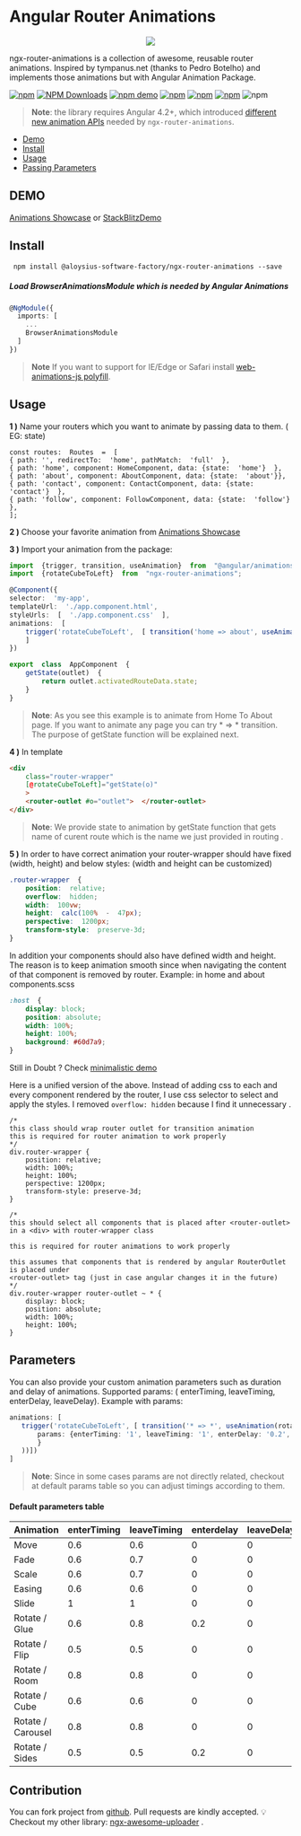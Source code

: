 
# Angular Router Animations

<p align="center">
 <img  src="https://d2eip9sf3oo6c2.cloudfront.net/tags/images/000/000/962/square_256/angularcli.png">
 <p>

ngx-router-animations is a collection of awesome, reusable router animations. Inspired by tympanus.net (thanks to Pedro Botelho)  and implements those animations but with Angular Animation Package.

[![npm](https://img.shields.io/npm/l/ngx-router-animations.svg)]() [![NPM Downloads](https://img.shields.io/npm/dt/ngx-router-animations.svg)](https://www.npmjs.com/package/ngx-router-animations) [![npm demo](https://img.shields.io/badge/demo-online-ed1c46.svg)](https://stackblitz.com/edit/ngx-router-animations?file=src%2Fapp%2Fsimple-demo%2Fsimple-demo.component.ts) [![npm](https://img.shields.io/twitter/follow/vugar005.svg?label=Follow)](https://twitter.com/vugar005) [![npm](https://img.shields.io/github/issues/vugar005/ngx-router-animations.svg)](https://github.com/vugar005/ngx-router-animations) [![npm](https://img.shields.io/github/last-commit/vugar005/ngx-router-animations.svg)](https://github.com/vugar005/ngx-router-animations) ![npm](https://img.shields.io/readthedocs/ngx-router-animations.svg)


> **Note**: the library requires Angular 4.2+, which introduced [different new animation APIs](https://www.yearofmoo.com/2017/06/new-wave-of-animation-features.html) needed by `ngx-router-animations`.
* [Demo](#demo)
* [Install](#install)
* [Usage](#usage)
* [Passing Parameters](#parameters)



## DEMO
[Animations Showcase](https://ngx-router-animations.stackblitz.io/) or
[StackBlitzDemo](https://stackblitz.com/edit/ngx-router-animations-example?file=src%2Fapp%2Fapp.component.ts)
## Install
     npm install @aloysius-software-factory/ngx-router-animations --save

#####  Load  BrowserAnimationsModule which is needed by Angular Animations
```typescript
@NgModule({
  imports: [
    ...
    BrowserAnimationsModule
  ]
})
```
> **Note** If you want to support for IE/Edge or Safari install [web-animations-js polyfill](https://github.com/web-animations/web-animations-js).
>
##  Usage
**1 )**  Name your routers which you want to animate by passing data to them. ( EG: state)
```
const routes:  Routes  =  [
{ path: '', redirectTo:  'home', pathMatch:  'full'  },
{ path: 'home', component: HomeComponent, data: {state:  'home'}  },
{ path: 'about', component: AboutComponent, data: {state:  'about'}},
{ path: 'contact', component: ContactComponent, data: {state:  'contact'}  },
{ path: 'follow', component: FollowComponent, data: {state:  'follow'}  },
];
```
**2 )** Choose your favorite animation from [Animations Showcase](https://ngx-router-animations.stackblitz.io/)

**3 )** Import your animation from the package:
```typescript
import  {trigger, transition, useAnimation}  from  "@angular/animations";
import  {rotateCubeToLeft}  from  "ngx-router-animations";

@Component({
selector:  'my-app',
templateUrl:  './app.component.html',
styleUrls:  [  './app.component.css'  ],
animations:  [
	trigger('rotateCubeToLeft',  [ transition('home => about', useAnimation(rotateCubeToLeft))])
	]
})

export  class  AppComponent  {
	getState(outlet)  {
		return outlet.activatedRouteData.state;
	}
}
 ```
 >**Note**:  As you see this example is to animate from Home To About page. If you want to animate any page you can try * => * transition. The purpose of getState function will be explained next.
 >
**4 )** In template

```html
<div
	class="router-wrapper"
	[@rotateCubeToLeft]="getState(o)"
	>
	<router-outlet #o="outlet">  </router-outlet>
</div>
 ```
 >**Note**: We provide state to animation by getState function that gets name of curent route which is the name we just provided in routing .
 >
**5 )**  In order to have correct animation your router-wrapper should have fixed (width, height) and below styles: (width and height can be customized)
``` css
.router-wrapper  {
	position:  relative;
	overflow:  hidden;
	width:  100vw;
	height:  calc(100%  -  47px);
	perspective:  1200px;
	transform-style:  preserve-3d;
}
```
In addition your components should also have defined width and height. The reason is to keep animation smooth since when navigating the content of that component is removed by router.  Example:  in home and about components.scss
```css
:host  {
	display: block;
	position: absolute;
	width: 100%;
	height: 100%;
	background: #60d7a9;
}
```
Still in Doubt ? Check [minimalistic demo ](https://stackblitz.com/edit/ngx-router-animations-example?file=src%2Fapp%2Fapp.component.ts)

Here is a unified version of the above. Instead of adding css to each and every component rendered by the router, I use css selector to select and apply the styles. I removed `overflow: hidden` because I find it unnecessary . 
```
/* 
this class should wrap router outlet for transition animation 
this is required for router animation to work properly
*/
div.router-wrapper {
    position: relative;
    width: 100%;
    height: 100%;
    perspective: 1200px;
    transform-style: preserve-3d;
}

/* 
this should select all components that is placed after <router-outlet> 
in a <div> with router-wrapper class

this is required for router animations to work properly

this assumes that components that is rendered by angular RouterOutlet is placed under 
<router-outlet> tag (just in case angular changes it in the future)
*/
div.router-wrapper router-outlet ~ * {
    display: block;
    position: absolute;
    width: 100%;
    height: 100%;
}
```

## Parameters
 You can also provide your custom animation parameters such as duration and delay of animations.  Supported params: ( enterTiming, leaveTiming, enterDelay, leaveDelay).
 Example with params:
 ``` typescript
 animations: [
	trigger('rotateCubeToLeft', [ transition('* => *', useAnimation(rotateCubeToLeft,{
		params: {enterTiming: '1', leaveTiming: '1', enterDelay: '0.2', leaveDelay: '0.2'}
		}
	))])
]
```

>**Note**: Since in some cases params are not directly related,  checkout at default params table so you can adjust timings according to them.
>

#### Default parameters table

| **Animation**  | **enterTiming**                                                                                                                                               | **leaveTiming**  |**enterdelay**  |**leaveDelay**
|-------|-------|-------|-------|-------|
| Move  | 0.6  | 0.6 | 0 | 0
| Fade  | 0.6  | 0.7 | 0 | 0
| Scale  | 0.6  | 0.7 | 0 | 0
| Easing  | 0.6  | 0.6 | 0 | 0
| Slide  | 1  | 1 | 0 | 0
| Rotate / Glue | 0.6  | 0.8 | 0.2 | 0
| Rotate / Flip | 0.5  | 0.5 | 0 | 0
| Rotate / Room | 0.8  | 0.8 | 0 | 0
| Rotate / Cube | 0.6  | 0.6 | 0 | 0
| Rotate / Carousel | 0.8  | 0.8 | 0 | 0
| Rotate / Sides | 0.5  | 0.5 | 0.2 | 0

## Contribution

 You can fork project from [github](https://github.com/vugar005/ngx-router-animations).  Pull requests are kindly accepted.
💡 Checkout my other library: [ngx-awesome-uploader](https://www.npmjs.com/package/ngx-awesome-uploader) .